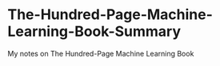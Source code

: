 # The-Hundred-Page-Machine-Learning-Book-Summary
My notes on The Hundred-Page Machine Learning Book
